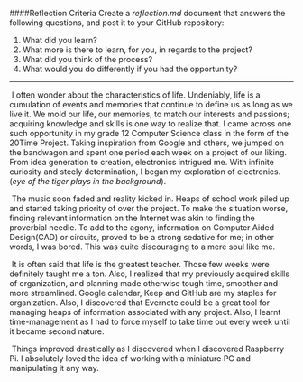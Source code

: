 ####Reflection Criteria
Create a _reflection.md_ document that answers the following questions, and post it to your GitHub repository:  
1. What did you learn?  
2. What more is there to learn, for you, in regards to the project?  
3. What did you think of the process?  
4. What would you do differently if you had the opportunity?

---------------------------------------

​	I often wonder about the characteristics of life. Undeniably, life is a cumulation of events and memories that continue to define us as long as we live it. We mold our life, our memories, to match our interests and passions; acquiring knowledge and skills is one way to realize that. I came across one such opportunity in my grade 12 Computer Science class in the form of the 20Time Project. Taking inspiration from Google and others, we jumped on the bandwagon and spent one period each week on a project of our liking. From idea generation to creation, electronics intrigued me. With infinite curiosity and steely determination, I began my exploration of electronics. (*eye of the tiger plays in the background*).

​	The music soon faded and reality kicked in. Heaps of school work piled up and started taking priority of over the project. To make the situation worse, finding relevant information on the Internet was akin to finding the proverbial needle. To add to the agony, information on Computer Aided Design(CAD)  or circuits, proved to be a strong sedative for me; in other words, I was bored.  This was quite discouraging to a mere soul like me. 

​	It is often said that life is the greatest teacher. Those few weeks were definitely taught me a ton. Also, I realized that my previously acquired skills of organization, and planning made otherwise tough time, smoother and more streamlined. Google calendar, Keep and GitHub are my staples for organization. Also, I discovered that Evernote could be a great tool for managing heaps of information associated with any project.  Also, I learnt time-management as I had to force myself to take time out every week until it became second nature. 

​	Things improved drastically as I discovered when I discovered Raspberry Pi. I absolutely loved the idea of working with a miniature PC and manipulating it any way. 